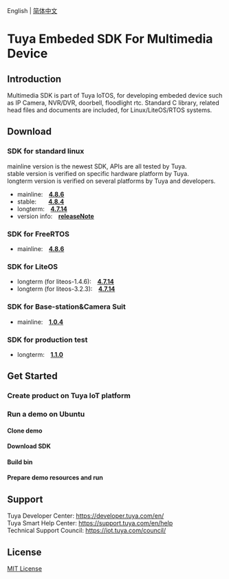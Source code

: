 English | [简体中文](./README_zh-CN.md)

# Tuya Embeded SDK For Multimedia Device

## Introduction
Multimedia SDK is part of Tuya IoTOS, for developing embeded device such as IP Camera, NVR/DVR, doorbell, floodlight rtc. Standard C library, related head files and documents are included, for Linux/LiteOS/RTOS systems.

## Download

### SDK for standard linux 
mainline version is the newest SDK, APIs are all tested by Tuya.<br>
stable version is verified on specific hardware platform by Tuya.<br>
longterm version is verified on several platforms by Tuya and developers.

* mainline:&emsp;**[4.8.6](./dowload_list_linux_4.8.6.md)**
* stable:&emsp;&emsp;**[4.8.4](./dowload_list_linux_4.8.4.md)**
* longterm:&emsp;**[4.7.14](./dowload_list_linux_4.7.14.md)**
* version info:&emsp;**[releaseNote](./release_note.md)**

### SDK for FreeRTOS
* mainline:&emsp;**[4.8.6](./dowload_list_4.8.6.md)**

### SDK for LiteOS
* longterm (for liteos-1.4.6):&emsp;**[4.7.14](https://github.com/TuyaInc/TUYA_IPC_SDK/tree/master/Stable/liteos-1.4.6)**
* longterm (for liteos-3.2.3):&emsp;**[4.7.14](https://github.com/TuyaInc/TUYA_IPC_SDK/tree/master/Stable/liteos-3.2.3)**
### SDK for Base-station&Camera Suit
* mainline:&emsp;**[1.0.4](./download_list_kit.md)**

### SDK for production test
* longterm:&emsp;**[1.1.0](./dowload_list_4.7.14.md)**

## Get Started

### Create product on Tuya IoT platform

### Run a demo on Ubuntu

#### Clone demo

#### Download SDK

#### Build bin

#### Prepare demo resources and run

## Support

Tuya Developer Center: https://developer.tuya.com/en/ <br>
Tuya Smart Help Center: https://support.tuya.com/en/help <br>
Technical Support Council: https://iot.tuya.com/council/ 

## License
[MIT License](./LICENSE)